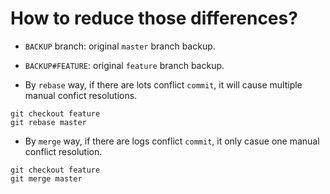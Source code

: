 # How to reduce those differences?

- `BACKUP` branch: original `master` branch backup.
- `BACKUP#FEATURE`: original `feature` branch backup.

- By `rebase` way, if there are lots conflict `commit`, it will cause multiple manual confict resolutions.

```
git checkout feature
git rebase master
```

- By `merge` way, if there are logs conflict `commit`, it only casue one manual conflict resolution.

```
git checkout feature
git merge master
```

